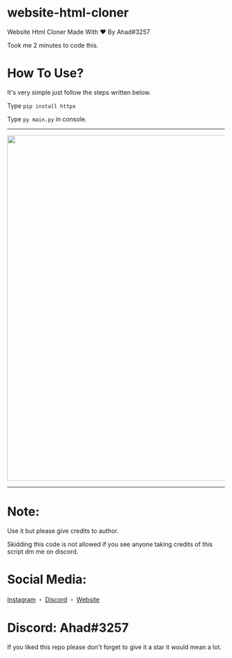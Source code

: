 # website-html-cloner
Website Html Cloner Made With ❤ By Ahad#3257

Took me 2 minutes to code this.

# How To Use?
It's very simple just follow the steps written below.

Type `pip install httpx`

Type `py main.py` in console.
***

<p align="center"><img width="800px" src="https://cdn.discordapp.com/attachments/1018221851329183824/1018603373160824922/unknown.png"/></p>

***
# Note:
Use it but please give credits to author.

Skidding this code is not allowed if you see anyone taking credits of this script dm me on discord.

# Social Media:
[Instagram](https://www.instagram.com/ahadnoor._) ・
[Discord](https://discord.gg/Ncsc5pRNgf) ・
[Website](https://www.itscruel.cf/) 

# Discord: Ahad#3257
If you liked this repo please don't forget to give it a star it would mean a lot.
